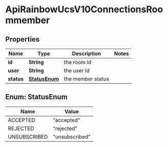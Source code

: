 

# ApiRainbowUcsV10ConnectionsRoommember

## Properties

Name | Type | Description | Notes
------------ | ------------- | ------------- | -------------
**id** | **String** | the room Id | 
**user** | **String** | the user Id | 
**status** | [**StatusEnum**](#StatusEnum) | the member status | 



## Enum: StatusEnum

Name | Value
---- | -----
ACCEPTED | &quot;accepted&quot;
REJECTED | &quot;rejected&quot;
UNSUBSCRIBED | &quot;unsubscribed&quot;



